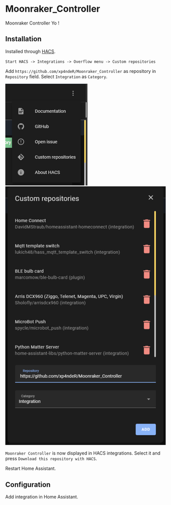 # Moonraker_Controller
Moonraker Controller
 Yo !



## Installation

Installed through [HACS](https://hacs.xyz/).

`Start HACS -> Integrations -> Overflow menu -> Custom repositories`

Add `https://github.com/xp4ndeR/Moonraker_Controller` as repository in `Repository` field.
Select `Integration` as `Category`.

![Step 01](img/HACS_01.png)
![Step 02](img/HACS_02.png)

`Moonraker Controller` is now displayed in HACS integrations. Select it and press `Download this repository with HACS`.

Restart Home Assistant.

## Configuration

Add integration in Home Assistant.
